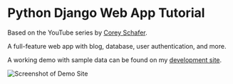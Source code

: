 # Python Django Web App Tutorial
Based on the YouTube series by [Corey Schafer](https://www.youtube.com/playlist?list=PL-osiE80TeTtoQCKZ03TU5fNfx2UY6U4p).

A full-feature web app with blog, database, user authentication, and more.

A working demo with sample data can be found on my [development site](https://www.dawndemeo-dev.com).

![Screenshot of Demo Site](https://www.dawndemeo-dev.com/media/screenshots/demo_site.png)
